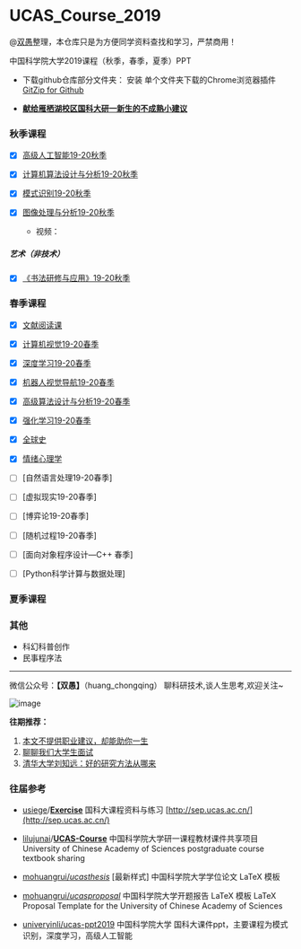 <!--
 * @Description: 
 * @Author: HCQ
 * @Company(School): UCAS
 * @Date: 2019-10-18 01:26:57
 * @LastEditors: HCQ
 * @LastEditTime: 2020-07-15 00:40:23
 -->
# UCAS_Course_2019
@[双愚](https://github.com/HuangCongQing/UCAS_Course_2019)整理，本仓库只是为方便同学资料查找和学习，严禁商用！

中国科学院大学2019课程（秋季，春季，夏季）PPT


* 下载github仓库部分文件夹：
安装 单个文件夹下载的Chrome浏览器插件 [GitZip for Github](https://chrome.google.com/webstore/detail/gitzip-for-github/ffabmkklhbepgcgfonabamgnfafbdlkn)


* **[献给雁栖湖校区国科大研一新生的不成熟小建议](https://zhuanlan.zhihu.com/p/405322953)**


### 秋季课程

* [x] [高级人工智能19-20秋季](./高级人工智能19-20秋季)


* [x]  [计算机算法设计与分析19-20秋季](./计算机算法设计与分析19-20秋季)


* [x] [模式识别19-20秋季](./模式识别19-20秋季)


* [x] [图像处理与分析19-20秋季](./图像处理与分析19-20秋季)
    * 视频：
    
##### 艺术（非技术）

* [x] [《书法研修与应用》19-20秋季](./《书法研修与应用》19-20秋季)

### 春季课程

* [x] [文献阅读课]()
* [x] [计算机视觉19-20春季](./计算机视觉19-20春季)
* [x] [深度学习19-20春季](./深度学习19-20春季)
* [x] [机器人视觉导航19-20春季](./机器人视觉导航19-20春季)



* [x] [高级算法设计与分析19-20春季](./高级算法设计与分析19-20春季)
* [x] [强化学习19-20春季](./强化学习19-20春季)
* [x] [全球史](./全球史)
* [x] [情绪心理学](./情绪心理学19-20春季)

* [ ] [自然语言处理19-20春季]
* [ ] [虚拟现实19-20春季]
* [ ] [博弈论19-20春季]
* [ ] [随机过程19-20春季]

* [ ] [面向对象程序设计—C++ 春季]
* [ ] [Python科学计算与数据处理]

### 夏季课程

### 其他

* 科幻科普创作
* 民事程序法

---


微信公众号：**【双愚】**（huang_chongqing） 聊科研技术,谈人生思考,欢迎关注~

![image](https://user-images.githubusercontent.com/20675770/169835565-08fc9a49-573e-478a-84fc-d9b7c5fa27ff.png)

**往期推荐：**
1. [本文不提供职业建议，却能助你一生](https://mp.weixin.qq.com/s/rBR62qoAEeT56gGYTA0law)
2. [聊聊我们大学生面试](https://mp.weixin.qq.com/s?__biz=MzI4OTY1MjA3Mg==&mid=2247484016&idx=1&sn=08bc46266e00572e46f3e5d9ffb7c612&chksm=ec2aae77db5d276150cde1cb1dc6a53e03eba024adfbd1b22a048a7320c2b6872fb9dfef32aa&scene=178&cur_album_id=2253272068899471368#rd)
3. [清华大学刘知远：好的研究方法从哪来](https://mp.weixin.qq.com/s?__biz=MzI4OTY1MjA3Mg==&mid=2247486340&idx=1&sn=6c5f69bb37d91a343b1a1e7f6929ddae&chksm=ec2aa783db5d2e95ba4c472471267721cafafbe10c298a6d5fae9fed295f455a72f783872249&scene=178&cur_album_id=1855544495514140673#rd)


### 往届参考

* [usiege](https://github.com/usiege)/**[Exercise](https://github.com/usiege/Exercise)**
国科大课程资料与练习 [http://sep.ucas.ac.cn/](http://sep.ucas.ac.cn/)

* [lilujunai](https://github.com/lilujunai)/**[UCAS-Course](https://github.com/lilujunai/UCAS-Course)**
中国科学院大学研一课程教材课件共享项目University of Chinese Academy of Sciences postgraduate course textbook sharing 

*  [mohuangrui/*ucasthesis*](https://github.com/mohuangrui/ucasthesis)
[最新样式] 中国科学院大学学位论文 LaTeX 模板

* [mohuangrui/*ucasproposal*](https://github.com/mohuangrui/ucasproposal)
中国科学院大学开题报告 LaTeX 模板 LaTeX Proposal Template for the University of Chinese Academy of Sciences

* [univeryinli/ucas-ppt2019](https://github.com/univeryinli/ucas-ppt) 
中国科学院大学 国科大课件ppt，主要课程为模式识别，深度学习，高级人工智能
